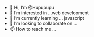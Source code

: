 - 👋 Hi, I’m @Hupupupu
- 👀 I’m interested in ...web development
- 🌱 I’m currently learning ... javascript
- 💞️ I’m looking to collaborate on ...
- 📫 How to reach me ...

<!---
Hupupupu/Hupupupu is a ✨ special ✨ repository because its `README.md` (this file) appears on your GitHub profile.
You can click the Preview link to take a look at your changes.
--->

